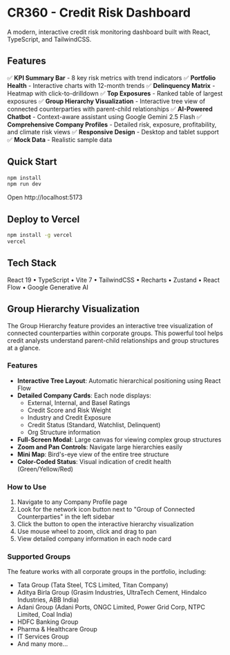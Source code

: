 # CR360 - Credit Risk Dashboard

A modern, interactive credit risk monitoring dashboard built with React, TypeScript, and TailwindCSS.

## Features

✅ **KPI Summary Bar** - 8 key risk metrics with trend indicators
✅ **Portfolio Health** - Interactive charts with 12-month trends
✅ **Delinquency Matrix** - Heatmap with click-to-drilldown
✅ **Top Exposures** - Ranked table of largest exposures
✅ **Group Hierarchy Visualization** - Interactive tree view of connected counterparties with parent-child relationships
✅ **AI-Powered Chatbot** - Context-aware assistant using Google Gemini 2.5 Flash
✅ **Comprehensive Company Profiles** - Detailed risk, exposure, profitability, and climate risk views
✅ **Responsive Design** - Desktop and tablet support
✅ **Mock Data** - Realistic sample data

## Quick Start

```bash
npm install
npm run dev
```

Open http://localhost:5173

## Deploy to Vercel

```bash
npm install -g vercel
vercel
```

## Tech Stack

React 19 • TypeScript • Vite 7 • TailwindCSS • Recharts • Zustand • React Flow • Google Generative AI

## Group Hierarchy Visualization

The Group Hierarchy feature provides an interactive tree visualization of connected counterparties within corporate groups. This powerful tool helps credit analysts understand parent-child relationships and group structures at a glance.

### Features

- **Interactive Tree Layout**: Automatic hierarchical positioning using React Flow
- **Detailed Company Cards**: Each node displays:
  - External, Internal, and Basel Ratings
  - Credit Score and Risk Weight
  - Industry and Credit Exposure
  - Credit Status (Standard, Watchlist, Delinquent)
  - Org Structure information
- **Full-Screen Modal**: Large canvas for viewing complex group structures
- **Zoom and Pan Controls**: Navigate large hierarchies easily
- **Mini Map**: Bird's-eye view of the entire tree structure
- **Color-Coded Status**: Visual indication of credit health (Green/Yellow/Red)

### How to Use

1. Navigate to any Company Profile page
2. Look for the network icon button next to "Group of Connected Counterparties" in the left sidebar
3. Click the button to open the interactive hierarchy visualization
4. Use mouse wheel to zoom, click and drag to pan
5. View detailed company information in each node card

### Supported Groups

The feature works with all corporate groups in the portfolio, including:
- Tata Group (Tata Steel, TCS Limited, Titan Company)
- Aditya Birla Group (Grasim Industries, UltraTech Cement, Hindalco Industries, ABB India)
- Adani Group (Adani Ports, ONGC Limited, Power Grid Corp, NTPC Limited, Coal India)
- HDFC Banking Group
- Pharma & Healthcare Group
- IT Services Group
- And many more...
